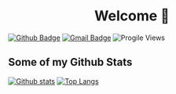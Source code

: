 <h1 align="center"> Welcome 👋 </h1>

[![Github Badge](https://img.shields.io/badge/-aaaaaaaalesha-grey?style=flat&logo=github&logoColor=white&link=https://github.com/aaaaaaaalesha/)](https://www.github.com/aaaaaaaalesha/) 
[![Gmail Badge](https://img.shields.io/badge/-sks2311211@mail.ru-c14438?style=flat&logo=Gmail&logoColor=white&link=mailto:sks2311211@mail.ru)](mailto:sks2311211@mail.ru) 
![Progile Views](https://komarev.com/ghpvc/?username=aaaaaaaalesha)

## Some of my Github Stats

[![Github stats](https://github-readme-stats.vercel.app/api?username=aaaaaaaalesha&show_icons=true&include_all_commits=true)](https://github.com/aaaaaaaalesha/github-readme-stats)
[![Top Langs](https://github-readme-stats.vercel.app/api/top-langs/?username=aaaaaaaalesha&layout=compact)](https://github.com/aaaaaaaalesha/github-readme-stats)

